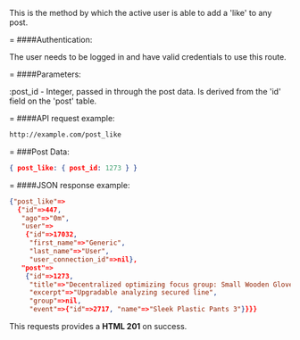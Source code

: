 <!-- --- title: POST /post_likes -->

This is the method by which the active user is able to add a 'like' to any post.

=
####Authentication:

The user needs to be logged in and have valid credentials to use this route.

=
####Parameters:

:post_id - Integer, passed in through the post data. Is derived from the 'id' field on the 'post' table.

=
####API request example:
```html
http://example.com/post_like
```

=
###Post Data:
```json
{ post_like: { post_id: 1273 } }
```

=
####JSON response example:

```json
{"post_like"=>
  {"id"=>447,
   "ago"=>"0m",
   "user"=>
    {"id"=>17032,
     "first_name"=>"Generic",
     "last_name"=>"User",
     "user_connection_id"=>nil},
   "post"=>
    {"id"=>1273,
     "title"=>"Decentralized optimizing focus group: Small Wooden Gloves",
     "excerpt"=>"Upgradable analyzing secured line",
     "group"=>nil,
     "event"=>{"id"=>2717, "name"=>"Sleek Plastic Pants 3"}}}}
```

This requests provides a <strong>HTML 201</strong> on success.